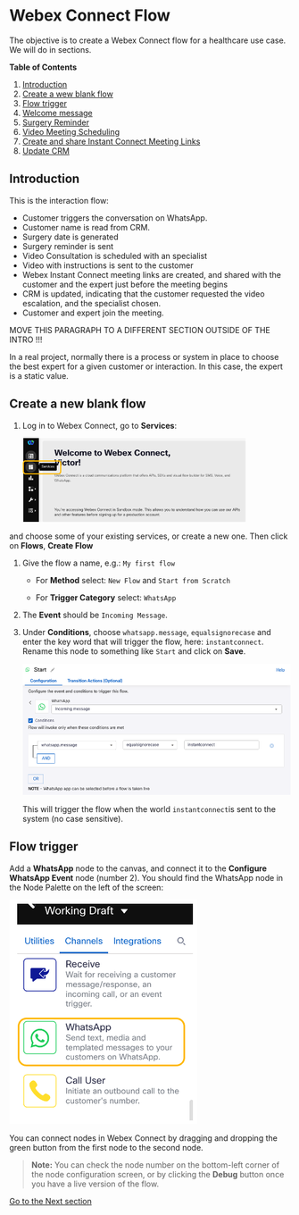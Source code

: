 # Webex Connect Flow

The objective is to create a Webex Connect flow for a healthcare use case. We will do in sections.

**Table of Contents**

1. [Introduction](#introduction)
2. [Create a wew blank flow](#create-a-new-blank-flow)
3. [Flow trigger](#flow-trigger)
4. [Welcome message](./07-connectflow-02.md)
5. [Surgery Reminder](./08-connectflow-03.md)
6. [Video Meeting Scheduling](./09-connectflow-04.md)
7. [Create and share Instant Connect Meeting Links](./10-connectflow-05.md)
8. [Update CRM](./11-connectflow-06.md)

## Introduction

This is the interaction flow:

* Customer triggers the conversation on WhatsApp.
* Customer name is read from CRM.
* Surgery date is generated
* Surgery reminder is sent
* Video Consultation is scheduled with an specialist
* Video with instructions is sent to the customer
* Webex Instant Connect meeting links are created, and shared with the customer and the expert just before the meeting begins
* CRM is updated, indicating that the customer requested the video escalation, and the specialist chosen.
* Customer and expert join the meeting.

MOVE THIS PARAGRAPH TO A DIFFERENT SECTION OUTSIDE OF THE INTRO !!!

In a real project, normally there is a process or system in place to choose the best expert for a given customer or interaction. In this case, the expert is a static value.


## Create a new blank flow

1. Log in to Webex Connect, go to **Services**:

   <img src="images/services.png" width="400">

and choose some of your existing services, or create a new one. Then click on **Flows**, **Create Flow**

1. Give the flow a name, e.g.: `My first flow`

   - For **Method** select: `New Flow` and `Start from Scratch`

   - For **Trigger Category** select: `WhatsApp`

1. The **Event** should be `Incoming Message`.

1. Under **Conditions**, choose `whatsapp.message`, `equalsignorecase` and enter the key word that will trigger the flow, here: `instantconnect`. Rename this node to something like `Start` and click on **Save**.

   ![Event](images/event.png)

   This will trigger the flow when the world `instantconnect`is sent to the system (no case sensitive).

## Flow trigger

Add a **WhatsApp** node to the canvas, and connect it to the **Configure WhatsApp Event** node (number 2). You should find the WhatsApp node in the Node Palette on the left of the screen:

   ![alt text](images/palette.png)

   You can connect nodes in Webex Connect by dragging and dropping the green button from the first node to the second node.

   > **Note:** You can check the node number on the bottom-left corner of the node configuration screen, or by clicking the **Debug** button once you have a live version of the flow.

   
[Go to the Next section](./07-connectflow-02.md)
